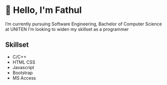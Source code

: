 # 👋 Hello, I'm Fathul

 I’m currently pursuing Software Engineering, Bachelor of Computer Science at UNITEN
 I’m looking to widen my skillset as a programmer

## Skillset

* C/C++
* HTML CSS
* Javascript
* Bootstrap
* MS Access
